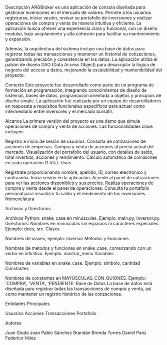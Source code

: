 Descripción
ARGBroker es una aplicación de consola diseñada para gestionar inversiones en el mercado de valores. Permite a los usuarios registrarse, iniciar sesión, revisar su portafolio de inversiones y realizar operaciones de compra y venta de manera intuitiva y eficiente. La aplicación busca ofrecer una experiencia clara y funcional, con un diseño modular, bajo acoplamiento y alta cohesión para facilitar su mantenimiento y expansión.

Además, la arquitectura del sistema incluye una base de datos para registrar todas las transacciones y mantener un historial de cotizaciones, garantizando precisión y consistencia en los datos. La aplicación utiliza el patrón de diseño DAO (Data Access Object) para desacoplar la lógica de negocio del acceso a datos, mejorando la escalabilidad y mantenibilidad del proyecto.

Contexto
Este proyecto fue desarrollado como parte de un programa de formación en programación, integrando conocimientos de diseño de sistemas, bases de datos, programación orientada a objetos y principios de diseño simple. La aplicación fue realizada por un equipo de desarrolladores en respuesta a requisitos funcionales específicos para actuar como intermediario entre inversores y el mercado bursátil.

Alcance
La primera versión del proyecto es una demo que simula operaciones de compra y venta de acciones. Las funcionalidades clave incluyen:

Registro e inicio de sesión de usuarios.
Consulta de cotizaciones de acciones de empresas.
Compra y venta de acciones al precio actual del mercado.
Visualización del portafolio del usuario, con detalles de saldo, total invertido, acciones y rendimiento.
Cálculo automático de comisiones en cada operación (1.5%).
Usos

Regístrate proporcionando nombre, apellido, ID, correo electrónico y contraseña.
Inicia sesión en la aplicación.
Accede al panel de cotizaciones para ver las acciones disponibles y sus precios.
Realiza operaciones de compra y venta desde el panel de operaciones.
Consulta tu portafolio personal para visualizar tu saldo y el rendimiento de tus inversiones.
Nomenclatura

Archivos y Directorios

Archivos Python: snake_case en minúsculas. Ejemplo: main.py, inversor.py.
Directorios: Nombres en minúsculas sin espacios ni caracteres especiales. Ejemplo: docs, src.
Clases

Nombres de clases, ejemplo: Inversor
Métodos y Funciones

Nombres de métodos y funciones en snake_case, comenzando con un verbo en infinitivo. Ejemplo: mostrar_menu
Variables

Nombres de variables en snake_case. Ejemplo: simbolo, cantidad
Constantes

Nombres de constantes en MAYÚSCULAS_CON_GUIONES. Ejemplo: 'COMPRA', 'VENTA', 'PENDIENTE'
Base de Datos
La base de datos está diseñada para registrar todas las transacciones de compra y venta, así como mantener un registro histórico de las cotizaciones.

Entidades Principales

Usuarios
Acciones
Transacciones
Portafolio

Autores

Juan Gioda
Juan Pablo Sánchez Brandán
Brenda Torres
Daniel Paez
Federico Vélez
